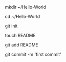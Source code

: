 mkdir ~/Hello-World

cd ~/Hello-World

git init

touch README

git add README

git commit -m 'first commit'
